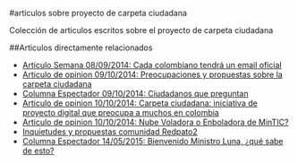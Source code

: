 #articulos sobre proyecto de carpeta ciudadana

Colección de articulos escritos sobre el proyecto de carpeta ciudadana

##Articulos directamente relacionados

* [Articulo Semana 08/09/2014: Cada colombiano tendrá un email oficial](http://www.semana.com/tecnologia/articulo/cada-colombiano-tendra-un-email-oficial/402110-3)
* [Articulo de opinion 09/10/2014: Preocupaciones y propuestas sobre la carpeta ciudadana](http://redpatodos.co/blog/preocupaciones-y-propuestas-sobre-la-carpeta-ciudadana/)
* [Columna Espectador 09/10/2014: Ciudadanos que preguntan](http://www.elespectador.com/opinion/ciudadanos-preguntan-columna-521499)
* [Articulo de opinion 10/10/2014: Carpeta ciudadana: iniciativa de proyecto digital que preocupa a muchos en colombia](http://es.globalvoicesonline.org/2014/10/10/carpeta-ciudadana-iniciativa-de-proyecto-digital-que-preocupa-a-muchos-en-colombia/)
* [Articulo de opinion 10/10/2014: Nube Voladora o Enboladora de MinTIC?](http://wp.me/pxBtv-9H)
* [Inquietudes y propuestas comunidad Redpato2](http://pad.redpatodos.co/p/correo_nube_publica_peligros)
* [Columna Espectador 14/05/2015: Bienvenido Ministro Luna, ¿qué sabe de esto?](http://www.elespectador.com/opinion/bienvenido-ministro-luna-sabe-de)
